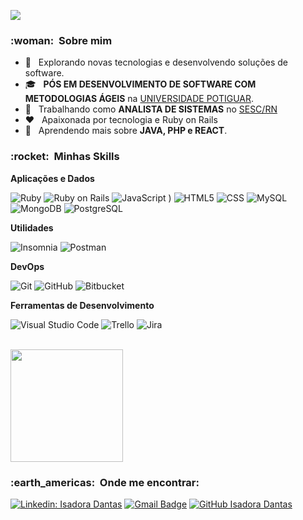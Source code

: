 
![](https://komarev.com/ghpvc/?username=devisaah&color=006bed)

<h3> :woman: &nbsp;Sobre mim </h3>

- 🤔 &nbsp; Explorando novas tecnologias e desenvolvendo soluções de software.
- 🎓 &nbsp; **PÓS EM DESENVOLVIMENTO DE SOFTWARE COM METODOLOGIAS ÁGEIS** na <a href="https://www.unp.br">UNIVERSIDADE POTIGUAR</a>.
- 💼 &nbsp; Trabalhando como **ANALISTA DE SISTEMAS** no <a href="https://sescrn.com.br">SESC/RN</a>
- ❤  &nbsp; Apaixonada por tecnologia e Ruby on Rails 
- 🌱 &nbsp; Aprendendo mais sobre **JAVA, PHP e REACT**.

<h3> :rocket: &nbsp;Minhas Skills </h3>

**Aplicações e Dados**
  
  ![Ruby](https://img.shields.io/badge/-Ruby-333333?style=flat&logo=Ruby)
  ![Ruby on Rails](https://img.shields.io/badge/Ruby_on_Rails-333333?style=flat&logo=ruby-on-rails)
  ![JavaScript](https://img.shields.io/badge/-JavaScript-333333?style=flat&logo=javascript)
)
  ![HTML5](https://img.shields.io/badge/-HTML5-333333?style=flat&logo=HTML5)
  ![CSS](https://img.shields.io/badge/-CSS-333333?style=flat&logo=CSS3&logoColor=1572B6)
  ![MySQL](https://img.shields.io/badge/-MySQL-333333?style=flat&logo=mysql)
  ![MongoDB](https://img.shields.io/badge/-MongoDB-333333?style=flat&logo=mongodb)
  ![PostgreSQL](https://img.shields.io/badge/-PostgreSQL-333333?style=flat&logo=postgresql)

**Utilidades**

  ![Insomnia](https://img.shields.io/badge/-Insomnia-333333?style=flat&logo=insomnia)
  ![Postman](https://img.shields.io/badge/-Postman-333333?style=flat&logo=postman)

**DevOps**

  ![Git](https://img.shields.io/badge/-Git-333333?style=flat&logo=git)
  ![GitHub](https://img.shields.io/badge/-GitHub-333333?style=flat&logo=github)
  ![Bitbucket](https://img.shields.io/badge/-Bitbucket-333333?style=flat&logo=bitbucket)
  

**Ferramentas de Desenvolvimento**

  ![Visual Studio Code](https://img.shields.io/badge/-Visual%20Studio%20Code-333333?style=flat&logo=visual-studio-code&logoColor=007ACC)
  ![Trello](https://img.shields.io/badge/-Trello-333333?style=flat&logo=trello&logoColor=007ACC)
  ![Jira](https://img.shields.io/badge/-Jira-333333?style=flat&logo=jira&logoColor=007ACC)

<br/>

<a href="https://github.com/devisaah">
  <img height="180em" src="https://github-readme-stats.vercel.app/api?username=devisaah&theme=dracula&show_icons=true" />
</a>

<br/>

<h3> :earth_americas: &nbsp;Onde me encontrar: </h3> 

[![Linkedin: Isadora Dantas](https://img.shields.io/badge/-devisaah-blue?style=flat-square&logo=Linkedin&logoColor=white&link=https://www.linkedin.com/in/isadoramdantas/)](https://www.linkedin.com/in/isadoramdantas/)
[![Gmail Badge](https://img.shields.io/badge/-devisaah@gmail.com-006bed?style=flat-square&logo=Gmail&logoColor=white&link=mailto:devisaah@gmail.com)](mailto:devisaah@gmail.com)
[![GitHub Isadora Dantas]( https://img.shields.io/github/followers/devisaah?label=follow&style=social)](https://github.com/devisaah)

